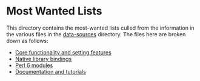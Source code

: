 # Most Wanted Lists

This directory contains the most-wanted lists culled from the information in
the various files in the [data-sources](../data-sources/README-sources.md)
directory.  The files here are broken down as follows:

* [Core functionality and setting features](features.md)
* [Native library bindings](bindings.md)
* [Perl 6 modules](modules.md)
* [Documentation and tutorials](documentation.md)
